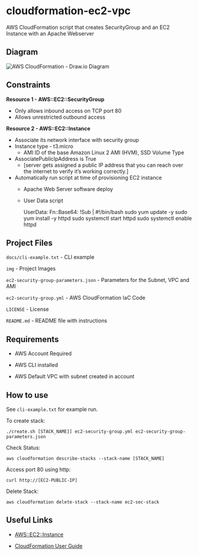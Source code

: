 # cloudformation-ec2-vpc

AWS CloudFormation script that creates SecurityGroup and an EC2 Instance with an Apache Webserver

## Diagram

![AWS CloudFormation - Draw.io Diagram](https://github.com/johnnynguyen541/cloudformation-ec2-vpc/docs/infrastructure-diagram.png?raw=true)

## Constraints

**Resource 1 - AWS::EC2::SecurityGroup**
* Only allows inbound access on TCP port 80
* Allows unrestricted outbound access

**Resource 2 - AWS::EC2::Instance**
* Associate its network interface with security group
* Instance type - t3.micro
    * AMI ID of the base Amazon Linux 2 AMI (HVM), SSD Volume Type
* AssociatePublicIpAddress is True 
    * [server gets assigned a public IP address that you can reach over the internet to verify it’s working correctly.]
* Automatically run script at time of provisioning EC2 instance
    * Apache Web Server software deploy
    * User Data script

        UserData:
            Fn::Base64: !Sub |
                #!/bin/bash
                sudo yum update -y
                sudo yum install -y httpd
                sudo systemctl start httpd
                sudo systemctl enable httpd

## Project Files

`docs/cli-example.txt` - CLI example

`img` - Project Images

`ec2-security-group-parameters.json` - Parameters for the Subnet, VPC and AMI

`ec2-security-group.yml` - AWS CloudFormation IaC Code

`LICENSE` - License

`README.md` - README file with instructions

## Requirements

* AWS Account Required

* AWS CLI installed

* AWS Default VPC with subnet created in account

## How to use

See `cli-example.txt` for example run.

To create stack:

`./create.sh [STACK_NAME]] ec2-security-group.yml ec2-security-group-parameters.json`

Check Status:

`aws cloudformation describe-stacks --stack-name [STACK_NAME]`

Access port 80 using http:

`curl http://[EC2-PUBLIC-IP]`

Delete Stack:

`aws cloudformation delete-stack --stack-name ec2-sec-stack`

## Useful Links

* [AWS::EC2::Instance](https://docs.aws.amazon.com/AWSCloudFormation/latest/UserGuide/aws-properties-ec2-instance.html)

* [CloudFormation User Guide](https://docs.aws.amazon.com/AWSCloudFormation/latest/UserGuide/Welcome.html) 

